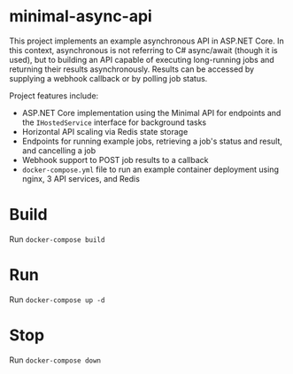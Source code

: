 # minimal-async-api

This project implements an example asynchronous API in ASP.NET Core. In this context, asynchronous is not referring to C# async/await (though it is used), but to building an API capable of executing long-running jobs and returning their results asynchronously. Results can be accessed by supplying a webhook callback or by polling job status.

Project features include:

- ASP.NET Core implementation using the Minimal API for endpoints and the `IHostedService` interface for background tasks
- Horizontal API scaling via Redis state storage
- Endpoints for running example jobs, retrieving a job's status and result, and cancelling a job
- Webhook support to POST job results to a callback
- `docker-compose.yml` file to run an example container deployment using nginx, 3 API services, and Redis

# Build

Run `docker-compose build`

# Run

Run `docker-compose up -d`

# Stop

Run `docker-compose down`
